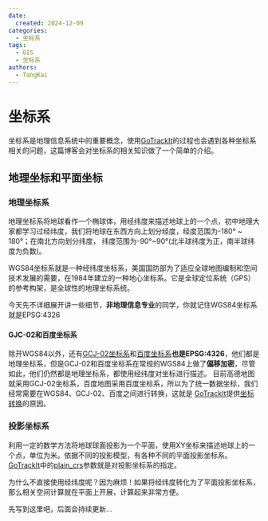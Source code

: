 ```yaml
---
date:
  created: 2024-12-09
categories:
  - 坐标系
tags:
  - GIS
  - 坐标系
authors:
  - TangKai
---
```


[plain_crs]: https://gotrackit.readthedocs.io/en/latest/UserGuide/数据要求/#plain_crs
[坐标转换]: http://127.0.0.1:8000/UserGuide/GIS工具/#_2
[GoTrackIt]: https://gotrackit.readthedocs.io/en/latest/
[GCJ-02坐标系]: https://baike.baidu.com/item/GCJ-02/1913612?fr=ge_ala
[百度坐标系]: https://lbsyun.baidu.com/index.php?title=coordinate

# 坐标系
坐标系是地理信息系统中的重要概念，使用[GoTrackIt]的过程也会遇到各种坐标系相关的问题，这篇博客会对坐标系的相关知识做了一个简单的介绍。

## 地理坐标和平面坐标

### 地理坐标系
地理坐标系将地球看作一个椭球体，用经纬度来描述地球上的一个点，初中地理大家都学习过经纬度，我们将地球在东西方向上划分经度，经度范围为-180° ~ 180°；在南北方向划分纬度，
纬度范围为-90°~90°(北半球纬度为正，南半球纬度为负数)。

WGS84坐标系就是一种经纬度坐标系，美国国防部为了适应全球地图编制和空间技术发展的需要，在1984年建立的一种地心坐标系。它是全球定位系统（GPS）的参考构架，是全球性的地理坐标系统。

今天先不详细展开讲一些细节，**非地理信息专业**的同学，你就记住WGS84坐标系就是EPSG:4326

#### GJC-02和百度坐标系

除开WGS84以外，还有[GCJ-02坐标系]和[百度坐标系]**也是EPSG:4326**，他们都是地理坐标系，但是GCJ-02和百度坐标系在常规的WGS84上做了**偏移加密**，尽管如此，他们仍然都是地理坐标系，都使用经纬度对坐标进行描述。
目前高德地图就采用GCJ-02坐标系，百度地图采用百度坐标系，所以为了统一数据坐标，我们经常需要在WGS84、GCJ-02、百度之间进行转换，这就是
[GoTrackIt]提供[坐标转换]的原因。

### 投影坐标系

利用一定的数学方法将地球球面投影为一个平面，使用XY坐标来描述地球上的一个点，单位为米。依据不同的投影模型，有各种不同的平面投影坐标系。
[GoTrackIt]中的[plain_crs]参数就是对投影坐标系的指定。

为什么不直接使用经纬度呢？因为麻烦！如果将经纬度转化为了平面投影坐标系，那么相关空间计算就在平面上开展，计算起来非常方便。

先写到这里吧，后面会持续更新...